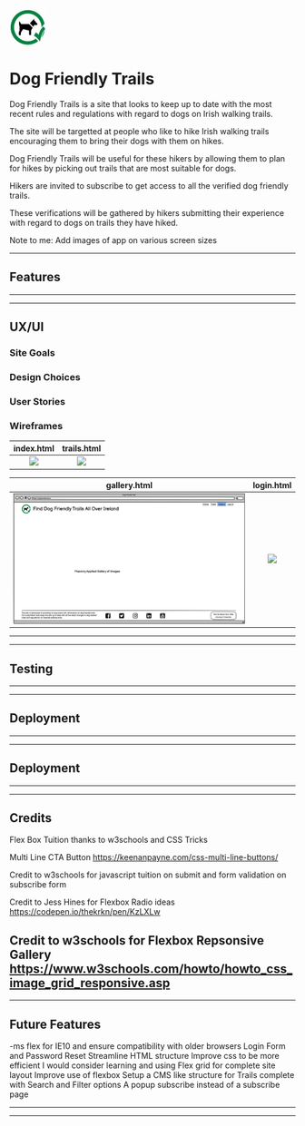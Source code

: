 ![CI logo](assets/images/dogs-allowed-small.jpg)

# Dog Friendly Trails

Dog Friendly Trails is a site that looks to keep up to date with the most recent rules and regulations with regard to dogs on Irish walking trails.

The site will be targetted at people who like to hike Irish walking trails encouraging them to bring their dogs with them on hikes. 

Dog Friendly Trails will be useful for these hikers by allowing them to plan for hikes by picking out trails that are most suitable for dogs.

Hikers are invited to subscribe to get access to all the verified dog friendly trails.

These verifications will be gathered by hikers submitting their experience with regard to dogs on trails they have hiked.

Note to me: Add images of app on various screen sizes

------

## Features

------


------

## UX/UI

### Site Goals

### Design Choices

### User Stories

### Wireframes

index.html                 |  trails.html
:-------------------------:|:-------------------------:
![](docs/wireframes/index.png)  |  ![](docs/wireframes/trailspage.png)

gallery.html               |  login.html
:-------------------------:|:-------------------------:
![](docs/wireframes/gallerypage.png)  |  ![](docs/wireframes/loginpage.png)

------


------

## Testing

------


------

## Deployment

------


------

## Deployment

------


------

## Credits

Flex Box Tuition thanks to w3schools and CSS Tricks

Multi Line CTA Button https://keenanpayne.com/css-multi-line-buttons/

Credit to w3schools for javascript tuition on submit and form validation on subscribe form

Credit to Jess Hines for Flexbox Radio ideas https://codepen.io/thekrkn/pen/KzLXLw

Credit to w3schools for Flexbox Repsonsive Gallery https://www.w3schools.com/howto/howto_css_image_grid_responsive.asp
------


------

## Future Features
-ms flex for IE10 and ensure compatibility with older browsers
Login Form and Password Reset
Streamline HTML structure
Improve css to be more efficient
I would consider learning and using Flex grid for complete site layout
Improve use of flexbox
Setup a CMS like structure for Trails complete with Search and Filter options
A popup subscribe instead of a subscribe page

------


------